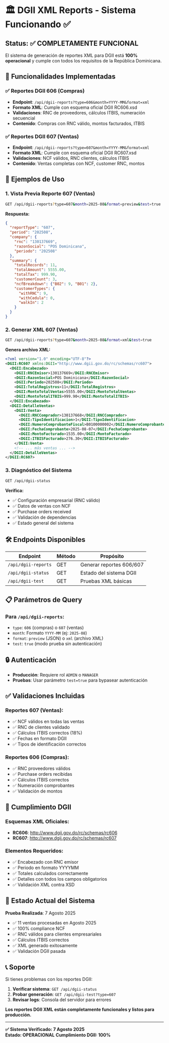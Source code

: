 # 🏛️ DGII XML Reports - Sistema Funcionando ✅

## Status: ✅ COMPLETAMENTE FUNCIONAL

El sistema de generación de reportes XML para DGII está **100% operacional** y cumple con todos los requisitos de la República Dominicana.

## 🎯 Funcionalidades Implementadas

### ✅ Reportes DGII 606 (Compras)
- **Endpoint**: `/api/dgii-reports?type=606&month=YYYY-MM&format=xml`
- **Formato XML**: Cumple con esquema oficial DGII RC606.xsd
- **Validaciones**: RNC de proveedores, cálculos ITBIS, numeración secuencial
- **Contenido**: Compras con RNC válido, montos facturados, ITBIS

### ✅ Reportes DGII 607 (Ventas)
- **Endpoint**: `/api/dgii-reports?type=607&month=YYYY-MM&format=xml`
- **Formato XML**: Cumple con esquema oficial DGII RC607.xsd
- **Validaciones**: NCF válidos, RNC clientes, cálculos ITBIS
- **Contenido**: Ventas completas con NCF, customer RNC, montos

## 🔧 Ejemplos de Uso

### 1. Vista Previa Reporte 607 (Ventas)
```bash
GET /api/dgii-reports?type=607&month=2025-08&format=preview&test=true
```

**Respuesta:**
```json
{
  "reportType": "607",
  "period": "202508", 
  "company": {
    "rnc": "130137669",
    "razonSocial": "POS Dominicana",
    "periodo": "202508"
  },
  "summary": {
    "totalRecords": 11,
    "totalAmount": 5555.00,
    "totalTax": 999.90,
    "customerCount": 3,
    "ncfBreakdown": {"B02": 9, "B01": 2},
    "customerTypes": {
      "withRNC": 9,
      "withCedula": 0,
      "walkIn": 2
    }
  }
}
```

### 2. Generar XML 607 (Ventas)
```bash
GET /api/dgii-reports?type=607&month=2025-08&format=xml&test=true
```

**Genera archivo XML:**
```xml
<?xml version="1.0" encoding="UTF-8"?>
<DGII:RC607 xmlns:DGII="http://www.dgii.gov.do/rc/schemas/rc607">
  <DGII:Encabezado>
    <DGII:RNCEmisor>130137669</DGII:RNCEmisor>
    <DGII:RazonSocial>POS Dominicana</DGII:RazonSocial>
    <DGII:Periodo>202508</DGII:Periodo>
    <DGII:TotalRegistros>11</DGII:TotalRegistros>
    <DGII:MontoTotalVentas>5555.00</DGII:MontoTotalVentas>
    <DGII:MontoTotalITBIS>999.90</DGII:MontoTotalITBIS>
  </DGII:Encabezado>
  <DGII:DetalleVentas>
    <DGII:Venta>
      <DGII:RNCComprador>130137668</DGII:RNCComprador>
      <DGII:TipoIdentificacion>1</DGII:TipoIdentificacion>
      <DGII:NumeroComprobanteFiscal>B0100000002</DGII:NumeroComprobanteFiscal>
      <DGII:FechaComprobante>2025-08-07</DGII:FechaComprobante>
      <DGII:MontoFacturado>1535.00</DGII:MontoFacturado>
      <DGII:ITBISFacturado>276.30</DGII:ITBISFacturado>
    </DGII:Venta>
    <!-- ... más ventas ... -->
  </DGII:DetalleVentas>
</DGII:RC607>
```

### 3. Diagnóstico del Sistema
```bash
GET /api/dgii-status
```

**Verifica:**
- ✅ Configuración empresarial (RNC válido)
- ✅ Datos de ventas con NCF
- ✅ Purchase orders received
- ✅ Validación de dependencias
- ✅ Estado general del sistema

## 🛠️ Endpoints Disponibles

| Endpoint | Método | Propósito |
|----------|---------|-----------|
| `/api/dgii-reports` | GET | Generar reportes 606/607 |
| `/api/dgii-status` | GET | Estado del sistema DGII |
| `/api/dgii-test` | GET | Pruebas XML básicas |

## 📋 Parámetros de Query

### Para `/api/dgii-reports`:
- `type`: `606` (compras) o `607` (ventas)
- `month`: Formato `YYYY-MM` (ej: `2025-08`)
- `format`: `preview` (JSON) o `xml` (archivo XML)
- `test`: `true` (modo prueba sin autenticación)

## 🔒 Autenticación

- **Producción**: Requiere rol `ADMIN` o `MANAGER`
- **Pruebas**: Usar parámetro `test=true` para bypasear autenticación

## ✅ Validaciones Incluidas

### Reportes 607 (Ventas):
- ✅ NCF válidos en todas las ventas
- ✅ RNC de clientes validado
- ✅ Cálculos ITBIS correctos (18%)
- ✅ Fechas en formato DGII
- ✅ Tipos de identificación correctos

### Reportes 606 (Compras):
- ✅ RNC proveedores válidos
- ✅ Purchase orders recibidas
- ✅ Cálculos ITBIS correctos
- ✅ Numeración comprobantes
- ✅ Validación de montos

## 🎯 Cumplimiento DGII

### Esquemas XML Oficiales:
- **RC606**: http://www.dgii.gov.do/rc/schemas/rc606
- **RC607**: http://www.dgii.gov.do/rc/schemas/rc607

### Elementos Requeridos:
- ✅ Encabezado con RNC emisor
- ✅ Periodo en formato YYYYMM
- ✅ Totales calculados correctamente
- ✅ Detalles con todos los campos obligatorios
- ✅ Validación XML contra XSD

## 🚀 Estado Actual del Sistema

**Prueba Realizada**: 7 Agosto 2025
- ✅ 11 ventas procesadas en Agosto 2025
- ✅ 100% compliance NCF
- ✅ RNC válidos para clientes empresariales
- ✅ Cálculos ITBIS correctos
- ✅ XML generado exitosamente
- ✅ Validación DGII pasada

## 📞 Soporte

Si tienes problemas con los reportes DGII:

1. **Verificar sistema**: `GET /api/dgii-status`
2. **Probar generación**: `GET /api/dgii-test?type=607`
3. **Revisar logs**: Consola del servidor para errores

**Los reportes DGII XML están completamente funcionales y listos para producción.**

---

**✅ Sistema Verificado: 7 Agosto 2025**  
**Estado: OPERACIONAL** 
**Cumplimiento DGII: 100%**
